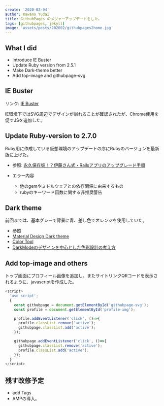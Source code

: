 ```yaml
---
create: '2020-02-04'
author: Kawano Yudai
title: GithubPages のメジャーアップデートをした。
tags: [githubpages, jekyll]
image: 'assets/posts/202002/githubpages2home.jpg'
---
```


## What I did
- Introduce IE Buster
- Update Ruby version from 2.5.1
- Make Dark-theme better
- Add top-image and githubpage-svg

## IE Buster
リンク: [IE Buster](https://ie-buster.qranoko.jp/)

IE環境下ではSVG周辺でデザインが崩れることが確認されたが、Chrome使用を促すJSを追加した。

## Update Ruby-version to 2.7.0
Ruby用に作成している仮想環境のアップデートの序にRubyのバージョンを最新版に上げた。

- 参照: [永久保存版！？伊藤さん式・Railsアプリのアップグレード手順](https://qiita.com/jnchito/items/0ee47108972a0e302caf)

- エラー内容
  - 他のgemやミドルウェアとの依存関係に由来するもの
  - rubyのキーワード因数に関する非推奨警告

## Dark theme
前回までは、基本グレーで背景に青、差し色でオレンジを使用していた。

- 参照
- [Material Design Dark theme](https://material.io/design/color/dark-theme.html)
- [Color Tool](https://material.io/resources/color/#!/?view.left=0&view.right=1&primary.color=121212&secondary.color=7bd0e7)
- [DarkModeのデザインを中心とした色彩設計の考え方](https://kudakurage.hatenadiary.com/entry/2019/07/29/083000)

## Add top-image and others
トップ画面にプロフィール画像を追加し、またサイトリンクQRコードを表示されるように、javascriptを作成した。

```javascript
<script>
  'use script';
  {
    const githubpage = document.getElementById('githubpage-svg');
    const profile = document.getElementById('profile-img');

    profile.addEventListener('click', ()=>{
      profile.classList.remove('active');
      githubpage.classList.add('active');
    });

    githubpage.addEventListener('click', ()=>{
      githubpage.classList.remove('active');
      profile.classList.add('active');
    });
  }
</script>
```

## 残す改修予定
- add Tags
- AMPの導入。